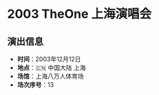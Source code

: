 # 2003 TheOne 上海演唱会

## 演出信息
- **时间**：2003年12月12日
- **地点**：🇨🇳 中国大陆 上海
- **场馆**：上海八万人体育场
- **场次序号**：13